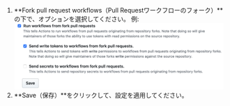 1. **Fork pull request workflows（Pull Requestワークフローのフォーク）**の下で、オプションを選択してください。 例: ![このリポジトリのアクションを有効化、無効化、または制限する](/assets/images/help/settings/actions-fork-pull-request-workflows.png)
1. **Save（保存）**をクリックして、設定を適用してください。
